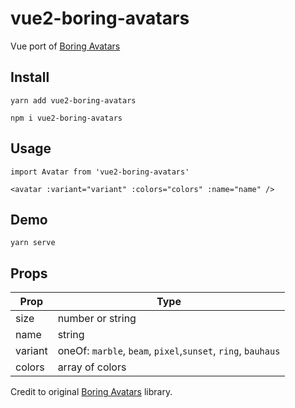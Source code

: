 # vue2-boring-avatars

Vue port of [Boring Avatars](https://github.com/boringdesigners/boring-avatars)

## Install

```
yarn add vue2-boring-avatars
```
```
npm i vue2-boring-avatars
```

## Usage
```
import Avatar from 'vue2-boring-avatars'
```
```
<avatar :variant="variant" :colors="colors" :name="name" />
```                

## Demo
```
yarn serve
```

## Props

| Prop    | Type                                                         |
| ------- | ------------------------------------------------------------ |
| size    | number or string                                             |
| name    | string                                                       |
| variant | oneOf: `marble`, `beam`, `pixel`,`sunset`, `ring`, `bauhaus` |
| colors  | array of colors                                              |


Credit to original [Boring Avatars](https://github.com/boringdesigners/boring-avatars) library.